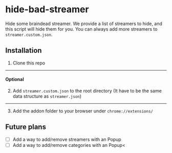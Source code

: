 # hide-bad-streamer

Hide some braindead streamer. We provide a list of streamers to hide, and this script will hide them for you. You can always add more streamers to `streamer.custom.json`.

## Installation

1. Clone this repo

---

#### Optional

2. Add `streamer.custom.json` to the root directory (It have to be the same data structure as `streamer.json`)

---

3. Add the addon folder to your browser under `chrome://extensions/`

## Future plans

- [ ] Add a way to add/remove streamers with an Popup
- [ ] Add a way to add/remove categories with an Popup<
